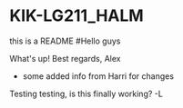 # KIK-LG211_HALM

this is a README
#Hello guys

What's up! Best regards, Alex

+ some added info from Harri for changes

Testing testing, is this finally working? -L